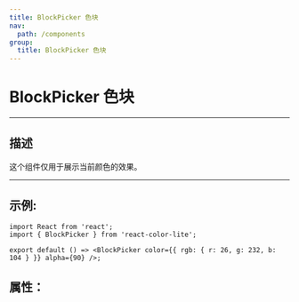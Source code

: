 ```yaml
---
title: BlockPicker 色块
nav:
  path: /components
group:
  title: BlockPicker 色块
---
```


# BlockPicker 色块

---

## 描述

这个组件仅用于展示当前颜色的效果。

---

## 示例:

```tsx
import React from 'react';
import { BlockPicker } from 'react-color-lite';

export default () => <BlockPicker color={{ rgb: { r: 26, g: 232, b: 104 } }} alpha={90} />;
```

## 属性：

<API hideTitle></API>

